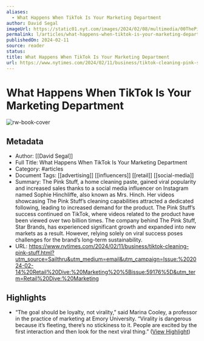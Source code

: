 ```yaml
---
aliases:
  - What Happens When TikTok Is Your Marketing Department
author: David Segal
imageUrl: https://static01.nyt.com/images/2024/02/08/multimedia/00ThePinkStuff-01-gmbt/00ThePinkStuff-01-gmbt-facebookJumbo.jpg
permalink: l/articles/what-happens-when-tiktok-is-your-marketing-department
publishedOn: 2024-02-11
source: reader
status: 
title: What Happens When TikTok Is Your Marketing Department
url: https://www.nytimes.com/2024/02/11/business/tiktok-cleaning-pink-stuff.html?utm_source=Sailthru&utm_medium=email&utm_campaign=Issue:%202024-02-14%20Retail%20Dive:%20Marketing%20%5Bissue:59176%5D&utm_term=Retail%20Dive:%20Marketing
---
```

# What Happens When TikTok Is Your Marketing Department

![rw-book-cover](https://static01.nyt.com/images/2024/02/08/multimedia/00ThePinkStuff-01-gmbt/00ThePinkStuff-01-gmbt-facebookJumbo.jpg)

## Metadata

- Author: [[David Segal]]
- Full Title: What Happens When TikTok Is Your Marketing Department
- Category: #articles
- Document Tags: [[advertising]] [[influencers]] [[retail]] [[social-media]]
- Summary: The Pink Stuff, a home cleaning paste, gained viral popularity and increased sales thanks to a social media influencer on Instagram named Sophie Hinchliffe, also known as Mrs. Hinch. Her videos showcasing The Pink Stuff’s cleaning capabilities attracted a dedicated following, leading to increased demand for the product. The Pink Stuff’s success continued on TikTok, where videos related to the product have been viewed over two billion times. The company behind The Pink Stuff, Star Brands, has experienced significant growth and expanded into new markets as a result. However, relying solely on viral success poses challenges for the brand’s long-term sustainability.
- URL: https://www.nytimes.com/2024/02/11/business/tiktok-cleaning-pink-stuff.html?utm_source=Sailthru&utm_medium=email&utm_campaign=Issue:%202024-02-14%20Retail%20Dive:%20Marketing%20%5Bissue:59176%5D&utm_term=Retail%20Dive:%20Marketing

## Highlights

- “The goal should be loyalty, not virality,” said Marina Cooley, a professor in the practice of marketing at Emory University. “Virality is dangerous because it’s fleeting, there’s no stickiness to it. People are excited by the first interaction and then look for the next viral thing.” ([View Highlight](https://read.readwise.io/read/01hppm6v2t2xr4nfsmrvxg1xxf))
